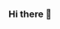 ### Hi there 👋

<!--
**atulnarayan16/atulnarayan16** is a ✨ _special_ ✨ repository because its `README.md` (this file) appears on your GitHub profile.

Here are some ideas to get you started:

- 🔭 I’m currently working on ...Python
- 🌱 I’m currently learning ...Github
- 👯 I’m looking to collaborate on ...
- 🤔 I’m looking for help with ...
- 💬 Ask me about ...
- 📫 How to reach me: ...atulnarayan16@gmail.com
- 😄 Pronouns: ...
- ⚡ Fun fact: ...
-->
